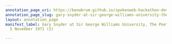 ```yaml
---
annotation_page_uri: https://benwbrum.github.io/spokenweb-hackathon-development-noterms/annotations/gary-snyder-at-sir-george-williams-university-the-poetry-series-5-november-1971-2--canvas-1-audience.json
annotation_page_slug: gary-snyder-at-sir-george-williams-university-the-poetry-series-5-november-1971-2--canvas-1-audience
layout: annotation_page
manifest_label: Gary Snyder at Sir George Williams University, The Poetry Series,
  5 November 1971 (2)

---
```

